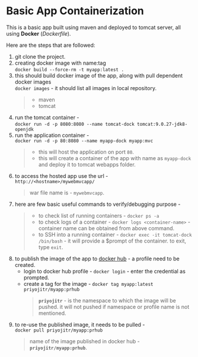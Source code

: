 # Basic App Containerization
This is a basic app built using maven and deployed to tomcat server, all using **Docker** (_Dockerfile_).

Here are the steps that are followed:
1. git clone the project.
2. creating docker image with name:tag <br>
  `docker build --force-rm -t myapp:latest .`
3. this should build docker image of the app, along with pull dependent docker images <br>
  `docker images` - it should list all images in local repository.
    > * maven
    > * tomcat
4. run the tomcat container - <br>
  `docker run -d -p 8080:8080 --name tomcat-dock tomcat:9.0.27-jdk8-openjdk`
5. run the application container - <br>
  `docker run -d -p 80:8080 --name myapp-dock myapp:mvc`
    > * this will host the application on port `80`.
    > * this will create a container of the app with name as `myapp-dock` and deploy it to tomcat webapps folder.
6. to access the hosted app use the url - <br>
  `http://<hostname>/mywebmvcapp/`
    > war file name is - `mywebmvcapp`.
7. here are few basic useful commands to verify/debugging purpose - 
    > * to check list of running containers - `docker ps -a`
    > * to check logs of a container - `docker logs <container-name>` - container name can be obtained from above command.
    > * to SSH into a running container - `docker exec -it tomcat-dock /bin/bash` - it will provide a $prompt of the container. to exit, type `exit`.
8. to publish the image of the app to [docker hub](https://hub.docker.com) - a profile need to be created. <br>
    * login to docker hub profile - `docker login` - enter the credential as prompted.
    * create a tag for the image - `docker tag myapp:latest priyojitr/myapp:prhub`
        > **`priyojitr`** - is the namespace to which the image will be pushed. it will not pushed if namespace or profile name is not mentioned.
9. to re-use the published image, it needs to be pulled - <br>
  `docker pull priyojitr/myapp:prhub`
    > name of the image published in docker hub - **`priyojitr/myapp:prhub`**.
